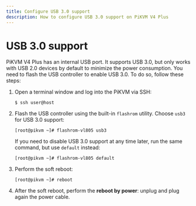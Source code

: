 ```yaml
---
title: Configure USB 3.0 support
description: How to configure USB 3.0 support on PiKVM V4 Plus
---
```


# USB 3.0 support

PiKVM V4 Plus has an internal USB port. It supports USB 3.0, but only works with USB 2.0 devices by default to minimize the power consumption. You need to flash the USB controller to enable USB 3.0. To do so, follow these steps:

1. Open a terminal window and log into the PiKVM via SSH:

    ```console
    $ ssh user@host
    ```

2. Flash the USB controller using the built-in `flashrom` utility. Choose `usb3` for USB 3.0 support:

    ```console
    [root@pikvm ~]# flashrom-vl805 usb3
    ```

    If you need to disable USB 3.0 support at any time later, run the same command, but use `default` instead:

    ```console
    [root@pikvm ~]# flashrom-vl805 default
    ```

3. Perform the soft reboot:

    ```console
    [root@pikvm ~]# reboot
    ```

4. After the soft reboot, perform the **reboot by power**: unplug and plug again the power cable.